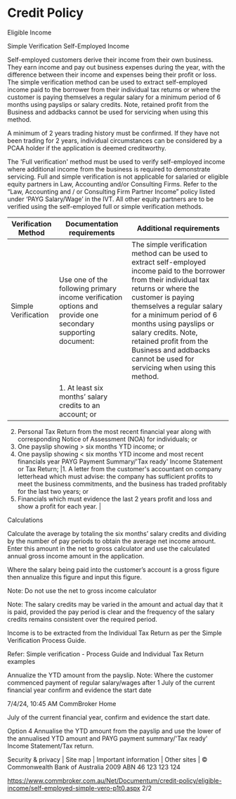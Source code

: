 # Credit Policy

Eligible Income

Simple Verification Self-Employed Income

Self-employed customers derive their income from their own business. They earn income and pay out business expenses during the year, with the difference between their income and expenses being their profit or loss. The simple verification method can be used to extract self-employed income paid to the borrower from their individual tax returns or where the customer is paying themselves a regular salary for a minimum period of 6 months using payslips or salary credits. Note, retained profit from the Business and addbacks cannot be used for servicing when using this method.

A minimum of 2 years trading history must be confirmed. If they have not been trading for 2 years, individual circumstances can be considered by a PCAA holder if the application is deemed creditworthy.

The 'Full verification' method must be used to verify self-employed income where additional income from the business is required to demonstrate servicing. Full and simple verification is not applicable for salaried or eligible equity partners in Law, Accounting and/or Consulting Firms. Refer to the “Law, Accounting and / or Consulting Firm Partner Income” policy listed under ‘PAYG Salary/Wage’ in the IVT. All other equity partners are to be verified using the self-employed full or simple verification methods.

|Verification Method|Documentation requirements|Additional requirements|
|---|---|---|
|Simple Verification|Use one of the following primary income verification options and provide one secondary supporting document:|The simple verification method can be used to extract self-employed income paid to the borrower from their individual tax returns or where the customer is paying themselves a regular salary for a minimum period of 6 months using payslips or salary credits. Note, retained profit from the Business and addbacks cannot be used for servicing when using this method.|
| |1. At least six months’ salary credits to an account; or
2. Personal Tax Return from the most recent financial year along with corresponding Notice of Assessment (NOA) for individuals; or
3. One payslip showing &gt; six months YTD income; or
4. One payslip showing &lt; six months YTD income and most recent financials year PAYG Payment Summary/'Tax ready' Income Statement or Tax Return;
|1. A letter from the customer's accountant on company letterhead which must advise: the company has sufficient profits to meet the business commitments, and the business has traded profitably for the last two years; or
2. Financials which must evidence the last 2 years profit and loss and show a profit for each year.
|

Calculations

Calculate the average by totaling the six months’ salary credits and dividing by the number of pay periods to obtain the average net income amount. Enter this amount in the net to gross calculator and use the calculated annual gross income amount in the application.

Where the salary being paid into the customer’s account is a gross figure then annualize this figure and input this figure.

Note: Do not use the net to gross income calculator

Note: The salary credits may be varied in the amount and actual day that it is paid, provided the pay period is clear and the frequency of the salary credits remains consistent over the required period.

Income is to be extracted from the Individual Tax Return as per the Simple Verification Process Guide.

Refer: Simple verification - Process Guide and Individual Tax Return examples

Annualize the YTD amount from the payslip. Note: Where the customer commenced payment of regular salary/wages after 1 July of the current financial year confirm and evidence the start date

7/4/24, 10:45 AM                                                                                                 CommBroker Home

July of the current financial year, confirm and evidence the start date.

Option 4                                  Annualise the YTD amount from the payslip and use the lower of the annualised YTD amount and PAYG payment summary/'Tax ready' Income Statement/Tax return.

Security & privacy | Site map | Important information | Other sites | © Commonwealth Bank of Australia 2009 ABN 46 123 123 124

https://www.commbroker.com.au/Net/Documentum/credit-policy/eligible-income/self-employed-simple-vero-p1t0.aspx                                             2/2